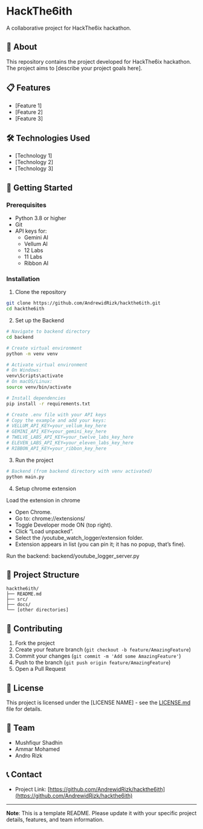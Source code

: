 # HackThe6ith

A collaborative project for HackThe6ix hackathon.

## 🚀 About

This repository contains the project developed for HackThe6ix hackathon. The project aims to [describe your project goals here].

## 📋 Features

- [Feature 1]
- [Feature 2]
- [Feature 3]

## 🛠️ Technologies Used

- [Technology 1]
- [Technology 2]
- [Technology 3]

## 🚀 Getting Started

### Prerequisites

- Python 3.8 or higher
- Git
- API keys for:
  - Gemini AI
  - Vellum AI
  - 12 Labs
  - 11 Labs
  - Ribbon AI

### Installation

1. Clone the repository
```bash
git clone https://github.com/AndrewidRizk/hackthe6ith.git
cd hackthe6ith
```

2. Set up the Backend
```bash
# Navigate to backend directory
cd backend

# Create virtual environment
python -m venv venv

# Activate virtual environment
# On Windows:
venv\Scripts\activate
# On macOS/Linux:
source venv/bin/activate

# Install dependencies
pip install -r requirements.txt

# Create .env file with your API keys
# Copy the example and add your keys:
# VELLUM_API_KEY=your_vellum_key_here
# GEMINI_API_KEY=your_gemini_key_here
# TWELVE_LABS_API_KEY=your_twelve_labs_key_here
# ELEVEN_LABS_API_KEY=your_eleven_labs_key_here
# RIBBON_API_KEY=your_ribbon_key_here
```

3. Run the project
```bash
# Backend (from backend directory with venv activated)
python main.py
```

4. Setup chrome extension

Load the extension in chrome
- Open Chrome.
- Go to: chrome://extensions/
- Toggle Developer mode ON (top right).
- Click “Load unpacked”.
- Select the /youtube_watch_logger/extension folder.
- Extension appears in list (you can pin it; it has no popup, that’s fine).

Run the backend: backend/youtube_logger_server.py

## 📁 Project Structure

```
hackthe6ith/
├── README.md
├── src/
├── docs/
└── [other directories]
```

## 🤝 Contributing

1. Fork the project
2. Create your feature branch (`git checkout -b feature/AmazingFeature`)
3. Commit your changes (`git commit -m 'Add some AmazingFeature'`)
4. Push to the branch (`git push origin feature/AmazingFeature`)
5. Open a Pull Request

## 📝 License

This project is licensed under the [LICENSE NAME] - see the [LICENSE.md](LICENSE.md) file for details.

## 👥 Team

- Mushfiqur Shadhin
- Ammar Mohamed
- Andro Rizk

## 📞 Contact

- Project Link: [https://github.com/AndrewidRizk/hackthe6ith](https://github.com/AndrewidRizk/hackthe6ith)

---

**Note**: This is a template README. Please update it with your specific project details, features, and team information. 
